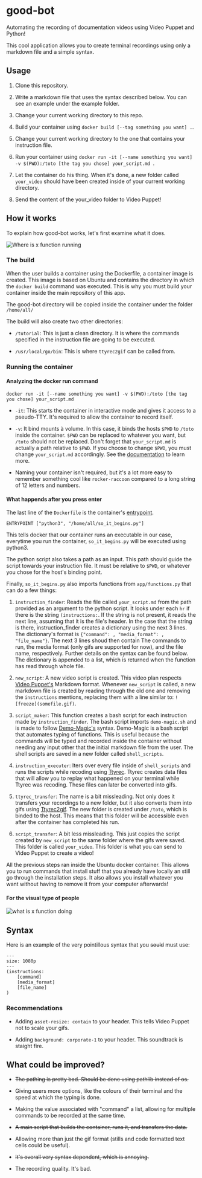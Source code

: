 # good-bot

Automating the recording of documentation videos using Video Puppet and Python!

This cool application allows you to create terminal recordings using only a markdown file and 
a simple syntax.

## Usage

1. Clone this repository.

2. Write a markdown file that uses the syntax described below. You can see an example under 
the example folder.

3. Change your current working directory to this repo.

4. Build your container using ```docker build [--tag something you want] .```.

5. Change your current working directory to the one that contains your instruction file.

6. Run your container using ```docker run -it [--name something you want] -v $(PWD):/toto [the tag you chose] your_script.md ```.

7. Let the container do his thing. When it's done, a new folder called ```your_video``` should have been created
inside of your current working directory.

8. Send the content of the your_video folder to Video Puppet!

## How it works

To explain how good-bot works, let's first examine what it does.

![Where is x function running](https://docs.google.com/drawings/d/e/2PACX-1vSP3jd_BWWXzxL_WmsfMpxDAS5xrd2vLejp3PUAgnjejE_O5PDRzVk0lH8OzlZXcUZ6qVl_cfTcjxso/pub?w=960&h=720)

### The build

When the user builds a container using the Dockerfile, a container image is created. This 
image is based on Ubuntu and contains the directory in which the ```docker build``` command 
was executed. This is why you must build your container inside the main repository of this 
app.

The good-bot directory will be copied inside the container under the folder ```/home/all/```

The build will also create two other directories:

* ```/tutorial```: This is just a clean directory. It is where the commands specified in the 
instruction file are going to be executed.

* ```/usr/local/go/bin```: This is where ```ttyrec2gif``` can be called from.

### Running the container

####  Analyzing the docker run command

```docker run -it [--name something you want] -v $(PWD):/toto [the tag you chose] your_script.md ```

* ```-it```: This starts the container in interactive mode and gives it access to a pseudo-TTY. It's
required to allow the container to record itself.

* ```-v```: It bind mounts à volume. In this case, it binds the hosts ```$PWD``` to ```/toto``` inside
the container. ```$PWD``` can be replaced to whatever you want, but ```/toto``` should not be replaced.
Don't forget that ```your_script.md``` is actually a path relative to ```$PWD```. If you choose to change 
```$PWD```, you must change ```your_script.md``` accordingly. See the [documentation](https://docs.docker.com/storage/volumes/) to learn more.

* Naming your container isn't required, but it's a lot more easy to remember something cool like 
```rocker-raccoon``` compared to a long string of 12 letters and numbers.

#### What happends after you press enter

The last line of the ```Dockerfile``` is the container's [entrypoint](https://docs.docker.com/engine/reference/builder/#entrypoint).

```ENTRYPOINT ["python3", "/home/all/so_it_begins.py"]```

This tells docker that our container runs an executable in our case, everytime you run the container,
```so_it_begins.py``` will be executed using python3.

The python script also takes a path as an input. This path should guide the script towards your instruction 
file. It must be relative to ```$PWD```, or whatever you chose for the host's binding point.

Finally, ```so_it_begins.py``` also imports functions from ```app/functions.py``` that can do a 
few things:

1. ```instruction_finder```: Reads the file called ```your_script.md``` from 
the path provided as an argument to the python script. It looks under each ```hr``` if there is the string 
```(instructions:```. If the string is not present, it reads the next line, assuming that it 
is the file's header. In the case that the string  is there, instruction_finder creates 
a dictionary using the next 3 lines. The dictionary's format is 
```{"command": , "media_format": , "file_name"}```. The next 3 lines shoud then contain 
The commands to run, the media format (only gifs are supported for now), and the file name, 
respectively. Further details on the syntax can be found below. The dictionary is 
appended to a list, which is returned when the function has read through whole file.

2. ```new_script```: A new video script is created. This video plan respects 
[Video Puppet's](https://www.videopuppet.com/docs/format/) Markdown format. 
Whenever ```new_script``` is called, a new markdown file
is created by reading through the old one and removing the ```instructions``` mentions, 
replacing them with a line similar to: ```![freeze](somefile.gif)```.

3. ```script_maker```: This function creates a bash script for each instruction made by 
```instruction_finder```. The bash script imports ```demo-magic.sh``` and is made to follow 
[Demo-Magic's](https://github.com/paxtonhare/demo-magic) syntax. Demo-Magic is a bash script 
that automates typing of functions. This is useful because the commands will be typed 
and recorded inside the container without needing any input other that the initial 
markdown file from the user. The shell scripts are saved in a new folder called ```shell_scripts```.

4. ```instruction_executer```: Iters over every file inside of ```shell_scripts``` and 
runs the scripts while recoding using [Ttyrec](https://nethackwiki.com/wiki/Ttyrec). Ttyrec 
creates data files that will allow you to replay what happened on your terminal while Ttyrec 
was recoding. These files can later be converted into gifs.

5. ```ttyrec_transfer```: The name is a bit missleading. Not only does it transfers your recordings to a 
new folder, but it also converts them into gifs using [Ttyrec2gif](https://github.com/sugyan/ttyrec2gif). 
The new folder is created under ```/toto```, which is binded to the host. This means that this folder will 
be accessible even after the container has completed his run.

6. ```script_transfer```: A bit less missleading. This just copies the script created by ```new_script``` 
to the same folder where the gifs were saved. This folder is called ```your_video```. 
This folder is what you can send to Video Puppet to create a video!


All the previous steps ran inside the Ubuntu docker container. This allows you to run 
commands that install stuff that you already have locally an still go through the 
installation steps. It also allows you install whatever you want without having to remove it 
from your computer afterwards!

#### For the visual type of people

![what is x function doing](https://docs.google.com/drawings/d/e/2PACX-1vSL3QEHcWukD-dDqg4ml-wIuV_KK_kfjEA20drzrVLy_69L2QEt_znLHFbHITivdTqZHQhQKQBBfDHd/pub?w=960&h=720)


## Syntax

Here is an example of the very pointillous syntax that you ~~sould~~ must use:

```
---
size: 1080p
---
(instructions:
	[command]
	[media_format]
	[file_name]
)

```

### Recommendations

* Adding ```asset-resize: contain``` to your header. This tells Video Puppet not to scale your gifs.

* Adding ```background: corporate-1``` to your header. This soundtrack is staight fire.

## What could be improved?

* ~~The pathing is pretty bad. Should be done using pathlib instead of os.~~

* Giving users more options, like the colours of their terminal and the speed at which the 
typing is done.

* Making the value associated with "command" a list, allowing for multiple commands to be
recorded at the same time.

* ~~A main script that builds the container, runs it, and transfers the data.~~

* Allowing more than just the gif format (stills and code formatted text cells could be 
useful).

* ~~It's overall very syntax dependent, which is annoying.~~

* The recording quality. It's bad.
